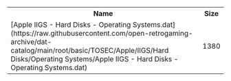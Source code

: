 <table>
<tr><th>Name</th><th>Size</th></tr>
<tr><td>[Apple IIGS - Hard Disks - Operating Systems.dat](https://raw.githubusercontent.com/open-retrogaming-archive/dat-catalog/main/root/basic/TOSEC/Apple/IIGS/Hard Disks/Operating Systems/Apple IIGS - Hard Disks - Operating Systems.dat)</td><td>1380</td></tr>
</table>
